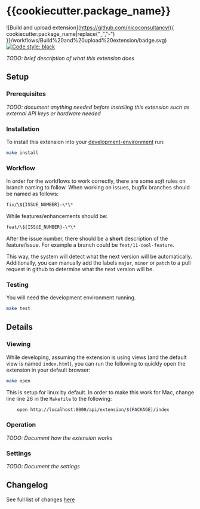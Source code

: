 # {{cookiecutter.package_name}}

![Build and upload extension](https://github.com/nicoconsultancy/{{ cookiecutter.package_name|replace("_","-") }}/workflows/Build%20and%20upload%20extension/badge.svg)
[![Code style: black](https://img.shields.io/badge/code%20style-black-000000.svg)](https://github.com/psf/black)


*TODO: brief description of what this extension does*

## Setup

### Prerequisites

*TODO: document anything needed before installing this extension such as external API keys or hardware needed*

### Installation

To install this extension into your [development-environment](https://github.com/nicoconsultancy/imm-development-environment) run:

```bash
make install
```

### Workflow

In order for the workflows to work correctly, there are some *soft* rules on branch naming to follow. When working on issues, bugfix branches should be named as follows:
```bash
fix/\${ISSUE_NUMBER}-\*\*
```

While features/enhancements should be:
```bash
feat/\${ISSUE_NUMBER}-\*\*
```

After the issue number, there should be a **short** description of the feature/issue. For example a branch could be `feat/11-cool-feature`. 

This way, the system will detect what the next version will be automatically. Additionally, you can manually add the labels `major`, `minor` or `patch` to a pull request in github to determine what the next version will be.

### Testing

You will need the development environment running.

```bash
make test
```

## Details

### Viewing

While developing, assuming the extension is using views (and the default view is named `index.html`), you can run the following to quickly open the extension in your default browser:

```bash
make open
```

This is setup for linux by default. In order to make this work for Mac, change line line 26 in the `Makefile` to the following:

```bash
    open http://localhost:8000/api/extension/$(PACKAGE)/index
```

### Operation

*TODO: Document how the extension works*

### Settings 

*TODO: Document the settings*

## Changelog

See full list of changes [here](./CHANGELOG.md)
